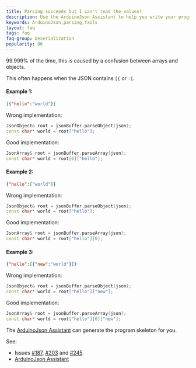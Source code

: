 ```yaml
---
title: Parsing succeeds but I can't read the values!
description: Use the ArduinoJson Assistant to help you write your program
keywords: ArduinoJson,parsing,fails
layout: faq
tags: faq
faq-group: Deserialization
popularity: 86
---
```


99.999% of the time, this is caused by a confusion between arrays and objects.

This often happens when the JSON contains `[{` or `:[`.

#### Example 1:

```json
[{"hello":"world"}]
```

Wrong implementation:

```c++
JsonObject& root = jsonBuffer.parseObject(json);
const char* world = root["hello"];
```

Good implementation:

```c++
JsonArray& root = jsonBuffer.parseArray(json);
const char* world = root[0]["hello"];
```

#### Example 2:

```json
{"hello":["world"]}
```

Wrong implementation:

```c++
JsonObject& root = jsonBuffer.parseObject(json);
const char* world = root["hello"];
```

Good implementation:

```c++
JsonArray& root = jsonBuffer.parseArray(json);
const char* world = root["hello"][0];
```

#### Example 3:

```json
{"hello":[{"new":"world"}]}
```

Wrong implementation:

```c++
JsonObject& root = jsonBuffer.parseObject(json);
const char* world = root["hello"]["new"];
```

Good implementation:

```c++
JsonArray& root = jsonBuffer.parseArray(json);
const char* world = root["hello"][0]["new"];
```

The [ArduinoJson Assistant]({{site.baseurl}}/assistant/) can generate the program skeleton for you.

See:

* Issues [#187](https://github.com/bblanchon/ArduinoJson/issues/187), [#203](https://github.com/bblanchon/ArduinoJson/issues/203) and [#245](https://github.com/bblanchon/ArduinoJson/issues/245).
* [ArduinoJson Assistant]({{site.baseurl}}/assistant/)
